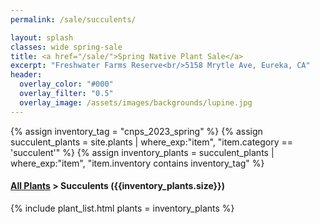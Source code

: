 ```yaml
---
permalink: /sale/succulents/

layout: splash
classes: wide spring-sale
title: <a href="/sale/">Spring Native Plant Sale</a> 
excerpt: "Freshwater Farms Reserve<br/>5158 Mrytle Ave, Eureka, CA"
header:
  overlay_color: "#000"
  overlay_filter: "0.5"
  overlay_image: /assets/images/backgrounds/lupine.jpg
---
```


<!-- Jekyll 3.9 doesnt support and/or in where_exp so we have to do this the messy way -->

{% assign inventory_tag = "cnps_2023_spring" %}
{% assign succulent_plants = site.plants | where_exp:"item",
    "item.category == 'succulent'" %}
{% assign inventory_plants = succulent_plants | where_exp:"item",
    "item.inventory contains inventory_tag" %}

<div class="hours">
    <h4><a href="/sale/all/">All Plants</a> >  Succulents ({{inventory_plants.size}})</h4>
</div>

{% include plant_list.html 
    plants = inventory_plants
%}




